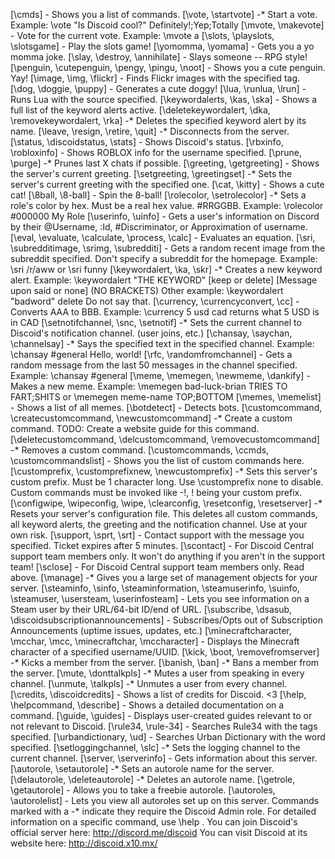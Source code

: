 [\cmds] - Shows you a list of commands.
[\vote, \startvote] -* Start a vote. Example: \vote "Is Discoid cool?" Definitely!;Yep;Totally
[\mvote, \makevote] - Vote for the current vote. Example: \mvote a
[\slots, \playslots, \slotsgame] - Play the slots game!
[\yomomma, \yomama] - Gets you a yo momma joke.
[\slay, \destroy, \annihilate] - Slays someone -- RPG style!
[\penguin, \cutepenguin, \pengy, \pingu, \noot] - Shows you a cute penguin. Yay!
[\image, \img, \flickr] - Finds Flickr images with the specified tag.
[\dog, \doggie, \puppy] - Generates a cute doggy!
[\lua, \runlua, \lrun] - Runs Lua with the source specified.
[\keywordalerts, \kas, \ska] - Shows a full list of the keyword alerts active.
[\deletekeywordalert, \dka, \removekeywordalert, \rka] -* Deletes the specified keyword alert by its name.
[\leave, \resign, \retire, \quit] -* Disconnects from the server.
[\status, \discoidstatus, \stats] - Shows Discoid's status.
[\rbxinfo, \robloxinfo] - Shows ROBLOX info for the username specified.
[\prune, \purge] -* Prunes last X chats if possible.
[\greeting, \getgreeting] - Shows the server's current greeting.
[\setgreeting, \greetingset] -* Sets the server's current greeting with the specified one.
[\cat, \kitty] - Shows a cute cat!
[\8ball, \8-ball] - Spin the 8-ball!
[\rolecolor, \setrolecolor] -* Sets a role's color by hex. Must be a real hex value. #RRGGBB. Example: \rolecolor #000000 My Role
[\userinfo, \uinfo] - Gets a user's information on Discord by their @Username, :Id, #Discriminator, or Approximation of username.
[\eval, \evaluate, \calculate, \process, \calc] - Evaluates an equation.
[\sri, \subredditimage, \srimg, \subredditi] - Gets a random recent image from the subreddit specified. Don't specify a subreddit for the homepage. Example: \sri /r/aww or \sri funny
[\keywordalert, \ka, \skr] -* Creates a new keyword alert. Example: \keywordalert "THE KEYWORD" [keep or delete] [Message upon said or none] (NO BRACKETS) Other example: \keywordalert "badword" delete Do not say that.
[\currency, \currencyconvert, \cc] - Converts AAA to BBB. Example: \currency 5 usd cad returns what 5 USD is in CAD
[\setnotifchannel, \snc, \setnotif] -* Sets the current channel to Discoid's notification channel. (user joins, etc.)
[\chansay, \saychan, \channelsay] -* Says the specified text in the specified channel. Example: \chansay #general Hello, world!
[\rfc, \randomfromchannel] - Gets a random message from the last 50 messages in the channel specified. Example: \chansay #general
[\meme, \memegen, \newmeme, \dankify] - Makes a new meme. Example: \memegen bad-luck-brian TRIES TO FART;SHITS or \memegen meme-name TOP;BOTTOM
[\memes, \memelist] - Shows a list of all memes.
[\botdetect] - Detects bots.
[\customcommand, \createcustomcommand, \newcustomcommand] -* Create a custom command. TODO: Create a website guide for this command.
[\deletecustomcommand, \delcustomcommand, \removecustomcommand] -* Removes a custom command.
[\customcommands, \ccmds, \customcommandslist] - Shows you the list of custom commands here.
[\customprefix, \customprefixnew, \newcustomprefix] -* Sets this server's custom prefix. Must be 1 character long. Use \customprefix none to disable. Custom commands must be invoked like -!, ! being your custom prefix.
[\configwipe, \wipeconfig, \wipe, \clearconfig, \resetconfig, \resetserver] -* Resets your server's configuration file. This deletes all custom commands, all keyword alerts, the greeting and the notification channel. Use at your own risk.
[\support, \sprt, \srt] - Contact support with the message you specified. Ticket expires after 5 minutes.
[\scontact] - For Discoid Central support team members only. It won't do anything if you aren't in the support team!
[\sclose] - For Discoid Central support team members only. Read above.
[\manage] -* Gives you a large set of management objects for your server.
[\steaminfo, \sinfo, \steaminformation, \steamuserinfo, \suinfo, \steamuser, \usersteam, \userinfosteam] - Lets you see information on a Steam user by their URL/64-bit ID/end of URL.
[\subscribe, \dsasub, \discoidsubscriptionannouncements] - Subscribes/Opts out of Subscription Announcements (uptime issues, updates, etc.)
[\minecraftcharacter, \mcchar, \mcc, \minecraftchar, \mccharacter] - Displays the Minecraft character of a specified username/UUID.
[\kick, \boot, \removefromserver] -* Kicks a member from the server.
[\banish, \ban] -* Bans a member from the server.
[\mute, \donttalkpls] -* Mutes a user from speaking in every channel.
[\unmute, \talkpls] -* Unmutes a user from every channel.
[\credits, \discoidcredits] - Shows a list of credits for Discoid. <3
[\help, \helpcommand, \describe] - Shows a detailed documentation on a command.
[\guide, \guides] - Displays user-created guides relevant to or not relevant to Discoid.
[\rule34, \rule-34] - Searches Rule34 with the tags specified.
[\urbandictionary, \ud] - Searches Urban Dictionary with the word specified.
[\setloggingchannel, \slc] -* Sets the logging channel to the current channel.
[\server, \serverinfo] - Gets information about this server.
[\autorole, \setautorole] -* Sets an autorole name for the server.
[\delautorole, \deleteautorole] -* Deletes an autorole name.
[\getrole, \getautorole] - Allows you to take a freebie autorole.
[\autoroles, \autorolelist] - Lets you view all autoroles set up on this server.
Commands marked with a -* indicate they require the Discoid Admin role.
For detailed information on a specific command, use \help <command name>.
You can join Discoid's official server here: http://discord.me/discoid 
You can visit Discoid at its website here: http://discoid.x10.mx/